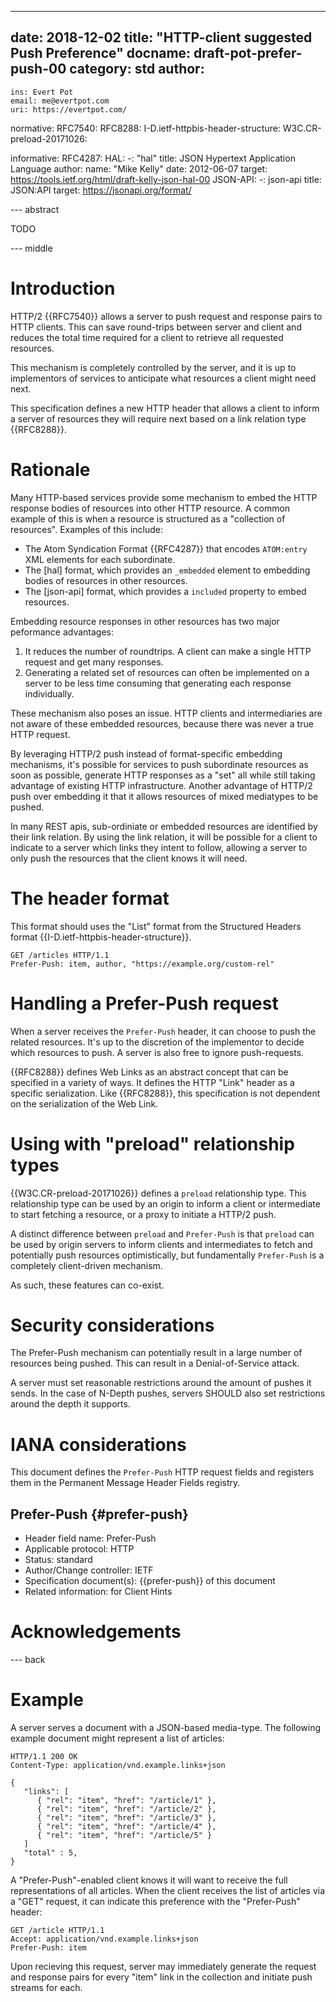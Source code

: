 ---
date: 2018-12-02
title: "HTTP-client suggested Push Preference"
docname: draft-pot-prefer-push-00
category: std
author:
  -
    ins: Evert Pot
    email: me@evertpot.com
    uri: https://evertpot.com/
normative:
  RFC7540:
  RFC8288:
  I-D.ietf-httpbis-header-structure:
  W3C.CR-preload-20171026:

informative:
  RFC4287:
  HAL:
    -: "hal"
    title: JSON Hypertext Application Language
    author:
      name: "Mike Kelly"
    date: 2012-06-07
    target: https://tools.ietf.org/html/draft-kelly-json-hal-00
  JSON-API:
    -: json-api
    title: JSON:API
    target: https://jsonapi.org/format/

--- abstract

TODO

--- middle

# Introduction

HTTP/2 {{RFC7540}} allows a server to push request and response pairs to
HTTP clients. This can save round-trips between server and client and
reduces the total time required for a client to retrieve all requested
resources.

This mechanism is completely controlled by the server, and it is up to
implementors of services to anticipate what resources a client might need
next.

This specification defines a new HTTP header that allows a client to inform a
server of resources they will require next based on a link relation type
{{RFC8288}}.

# Rationale

Many HTTP-based services provide some mechanism to embed the HTTP response
bodies of resources into other HTTP resource. A common example of this is when
a resource is structured as a "collection of resources". Examples of this
include:

* The Atom Syndication Format {{RFC4287}} that encodes `ATOM:entry` XML
  elements for each subordinate.
* The [hal] format, which provides an `_embedded` element to embedding bodies
  of resources in other resources.
* The [json-api] format, which provides a `included` property to embed
  resources.

Embedding resource responses in other resources has two major peformance
advantages:

1. It reduces the number of roundtrips. A client can make a single HTTP request
   and get many responses.
2. Generating a related set of resources can often be implemented on a server
   to be less time consuming that generating each response individually.

These mechanism also poses an issue. HTTP clients and intermediaries are not
aware of these embedded resources, because there was never a true HTTP request.

By leveraging HTTP/2 push instead of format-specific embedding mechanisms,
it's possible for services to push subordinate resources as soon as possible,
generate HTTP responses as a "set" all while still taking advantage of existing
HTTP infrastructure. Another advantage of HTTP/2 push over embedding it that
it allows resources of mixed mediatypes to be pushed.

In many REST apis, sub-ordiniate or embedded resources are identified by their
link relation. By using the link relation, it will be possible for a client
to indicate to a server which links they intent to follow, allowing a server
to only push the resources that the client knows it will need.

# The header format

This format should uses the "List" format from the Structured Headers format
{{I-D.ietf-httpbis-header-structure}}.

~~~~
GET /articles HTTP/1.1
Prefer-Push: item, author, "https://example.org/custom-rel"
~~~~

# Handling a Prefer-Push request

When a server receives the `Prefer-Push` header, it can choose to push the
related resources. It's up to the discretion of the implementor to decide
which resources to push. A server is also free to ignore push-requests.

{{RFC8288}} defines Web Links as an abstract concept that can be specified
in a variety of ways. It defines the HTTP "Link" header as a specific
serialization. Like {{RFC8288}}, this specification is not dependent on the
serialization of the Web Link.

# Using with "preload" relationship types

{{W3C.CR-preload-20171026}} defines a `preload` relationship type. This
relationship type can be used by an origin to inform a client or intermediate
to start fetching a resource, or a proxy to initiate a HTTP/2 push.

A distinct difference between `preload` and `Prefer-Push` is that `preload`
can be used by origin servers to inform clients and intermediates to fetch
and potentially push resources optimistically, but fundamentally `Prefer-Push`
is a completely client-driven mechanism.

As such, these features can co-exist.

# Security considerations

The Prefer-Push mechanism can potentially result in a large number of
resources being pushed. This can result in a Denial-of-Service attack.

A server must set reasonable restrictions around the amount of pushes it
sends. In the case of N-Depth pushes, servers SHOULD also set restrictions
around the depth it supports.

# IANA considerations

This document defines the `Prefer-Push` HTTP request fields and registers
them in the Permanent Message Header Fields registry.

## Prefer-Push {#prefer-push}
- Header field name: Prefer-Push
- Applicable protocol: HTTP
- Status: standard
- Author/Change controller: IETF
- Specification document(s): {{prefer-push}} of this document
- Related information: for Client Hints

# Acknowledgements

--- back

# Example

A server serves a document with a JSON-based media-type. The following example
document might represent a list of articles:

~~~~
HTTP/1.1 200 OK
Content-Type: application/vnd.example.links+json

{
   "links": [
      { "rel": "item", "href": "/article/1" },
      { "rel": "item", "href": "/article/2" },
      { "rel": "item", "href": "/article/3" },
      { "rel": "item", "href": "/article/4" },
      { "rel": "item", "href": "/article/5" }
   ]
   "total" : 5,
}
~~~~

A "Prefer-Push"-enabled client knows it will want to receive the full
representations of all articles. When the client receives the list of
articles via a "GET" request, it can indicate this preference with
the "Prefer-Push" header:

~~~~
GET /article HTTP/1.1
Accept: application/vnd.example.links+json
Prefer-Push: item
~~~~

Upon recieving this request, server may immediately generate the request
and response pairs for every "item" link in the collection and initiate
push streams for each.

